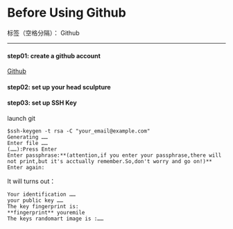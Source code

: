 ﻿# Before Using Github

标签（空格分隔）： Github

---

#### step01:  create a github account
[Github][1]
#### step02: set up your head sculpture
#### step03: set up SSH Key
launch git
```git
$ssh-keygen -t rsa -C "your_email@example.com"
Generating ……
Enter file ……
(……):Press Enter
Enter passphrase:**(attention,if you enter your passphrase,there will not print,but it's acctually remember.So,don't worry and go on!)**
Enter again:
```
It will turns out：
```git
Your identification ……
your public key ……
The key fingerprint is:
**fingerprint** youremile
The keys randomart image is :……
```

  [1]: http://github.com/
